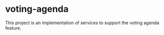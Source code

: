 # voting-agenda
This project is an implementation of services to support the voting agenda feature.
